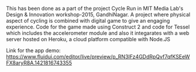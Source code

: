 This has been done as a part of the project Cycle Run in MIT Media Lab's Design & Innovation workshop-2015, GandhiNagar. 
A project where physical aspect of cycling is combined with digital game to give an engaging experience. Code for the game made using Construct 2 and code for Tessel which includes the accelerometer module and also it integarates with a web server hosted on Heroku, a cloud platform compatible with Node.JS

Link for the app demo: https://www.fluidui.com/editor/live/preview/p_RN3IFz4GDdRpQvf7qfKSEeWFX8aryR8A.1421816743355

